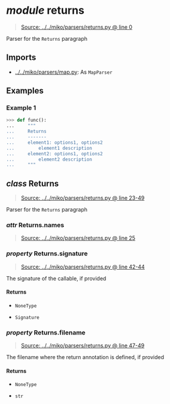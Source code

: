 # *module* **returns**

> [Source: ../../miko/parsers/returns.py @ line 0](../../miko/parsers/returns.py#L0)

Parser for the `Returns` paragraph

## Imports

- [../../miko/parsers/map.py](../../miko/parsers/map.py): As `MapParser`

## Examples

### Example 1

```python
>>> def func():
...     """
...     Returns
...     -------
...     element1: options1, options2
...         element1 description
...     element2: options1, options2
...         element2 description
...     """
```

## *class* **Returns**

> [Source: ../../miko/parsers/returns.py @ line 23-49](../../miko/parsers/returns.py#L23-L49)

Parser for the `Returns` paragraph

### *attr* Returns.**names**

> [Source: ../../miko/parsers/returns.py @ line 25](../../miko/parsers/returns.py#L25)

### *property* Returns.**signature**

> [Source: ../../miko/parsers/returns.py @ line 42-44](../../miko/parsers/returns.py#L42-L44)

The signature of the callable, if provided

#### Returns

- `NoneType`

- `Signature`

### *property* Returns.**filename**

> [Source: ../../miko/parsers/returns.py @ line 47-49](../../miko/parsers/returns.py#L47-L49)

The filename where the return annotation is defined, if provided

#### Returns

- `NoneType`

- `str`
